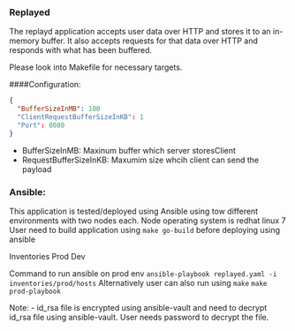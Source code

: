 ### Replayed

The replayd application accepts user data over HTTP and stores it to an in-memory buffer. It also accepts requests for that data over HTTP and responds with what has been buffered.

Please look into Makefile for necessary targets.
 
####Configuration:
```json
{
  "BufferSizeInMB": 100
  "ClientRequestBufferSizeInKB": 1
  "Port": 8080
}

```
* BufferSizeInMB: Maxinum buffer which server storesClient
* RequestBufferSizeInKB: Maxumim size whcih client can send the payload


### Ansible:
  This application is tested/deployed using Ansible using tow different environments with two nodes each.
  Node operating system is redhat linux 7
  User need to build application using `make go-build` before deploying using ansible
  
  Inventories
      Prod 
      Dev  
 
 Command to run ansible on prod env
 ``` ansible-playbook replayed.yaml -i inventories/prod/hosts ```
 Alternatively user can also run using `make`
 ```make prod-playbook```

Note: - id_rsa file is encrypted using ansible-vault and need to decrypt id_rsa file using ansible-vault. User needs password to decrypt the file.